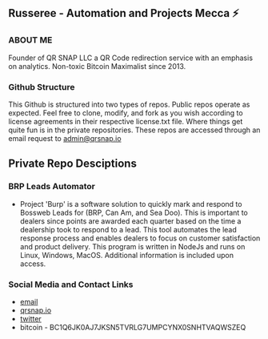 ## Russeree - Automation and Projects Mecca ⚡

### ABOUT ME
Founder of QR SNAP LLC a QR Code redirection service with an emphasis on analytics. Non-toxic Bitcoin Maximalist since 2013.

### Github Structure
This Github is structured into two types of repos. Public repos operate as expected. Feel free to clone, modify, and fork as you wish according to license agreements in their respective license.txt file. Where things get quite fun is in the private repositories. These repos are accessed through an email request to [admin@qrsnap.io](mailto:admin@qrsnap.io)

## Private Repo Desciptions

### BRP Leads Automator  
* Project 'Burp' is a software solution to quickly mark and respond to Bossweb Leads for (BRP, Can Am, and Sea Doo). This is important to dealers since points are awarded each quarter based on the time a dealership took to respond to a lead. This tool automates the lead response process and enables dealers to focus on customer satisfaction and product delivery. This program is written in NodeJs and runs on Linux, Windows, MacOS. Additional information is included upon access.

### Social Media and Contact Links
* [email](mailto:admin@qrsnap.io)
* [qrsnap.io](https://qrsnap.io)
* [twitter](https://twitter.com/russeree)
* bitcoin - BC1Q6JK0AJ7JKSN5TVRLG7UMPCYNX0SNHTVAQWSZEQ
